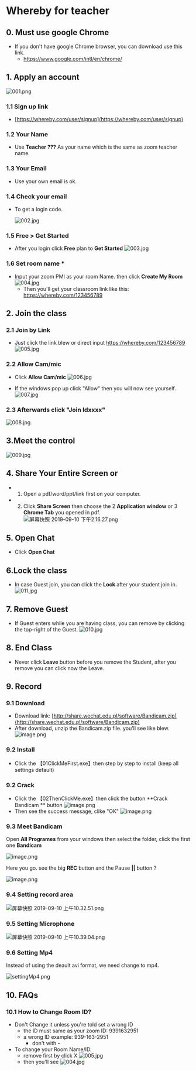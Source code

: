 # Whereby for teacher

## 0. Must use google Chrome

- If you don't have google Chrome browser, you can download use this link.
  - https://www.google.com/intl/en/chrome/

## 1. Apply an account

![001.png](https://i.loli.net/2019/09/09/YOUvTEj21SmskXC.jpg)

### 1.1 Sign up link 

- [https://whereby.com/user/signup](https://whereby.com/user/signup)

### 1.2 Your Name

- Use **Teacher ???** As your name which is the same as zoom teacher name.

### 1.3 Your Email

- Use your own email is ok.

### 1.4 Check your email

- To get a login code.
  
  ![002.jpg](https://i.loli.net/2019/09/09/wh58QeWEkR9DAUq.jpg)
  
### 1.5 Free > Get Started

- After you login click **Free** plan to **Get Started**
![003.jpg](https://i.loli.net/2019/09/09/HoblEaKhXfORNTz.jpg)

###  1.6 Set room name *
- Input your zoom PMI as your room Name. then click **Create My Room**
  ![004.jpg](https://i.loli.net/2019/09/09/N7DFsdGIi2rXQZT.jpg)
  - Then you'll get your classroom link like this: https://whereby.com/123456789



## 2. Join the class

### 2.1 Join by Link

- Just click the link blew or direct input https://whereby.com/123456789
![005.jpg](https://i.loli.net/2019/09/09/j5xODCgAJBIX37Y.jpg)

### 2.2 Allow Cam/mic
- Click **Allow Cam/mic**
![006.jpg](https://i.loli.net/2019/09/09/8g1oXCjiV2tLnyD.jpg)

- If the windows pop up click "Allow" then you will now see yourself.
![007.jpg](https://i.loli.net/2019/09/09/lkvJoOZIwx5pHs4.jpg)

### 2.3 Afterwards click "Join Idxxxx" 
![008.jpg](https://i.loli.net/2019/09/09/QkG9lFX4vamCzpR.jpg)





## 3.Meet the control

![009.jpg](https://i.loli.net/2019/09/09/wq4xcNIRKijykmF.jpg)



## 4. Share Your Entire Screen or

- 1. Open a pdf/word/ppt/link first on your computer.

- 2. Click **Share Screen** then choose the 2 **Application window** or 3 **Chrome Tab** you opened in pdf.
     ![屏幕快照 2019-09-10 下午2.16.27.png](https://i.loli.net/2019/09/10/ckitLHD8vah3YBC.png)



## 5. Open Chat

- Click **Open Chat**

## 6.Lock the class

- In case Guest join, you can click the **Lock** after your student join in.
![011.jpg](https://i.loli.net/2019/09/09/26JHlueVqrtQhka.jpg)

## 7. Remove Guest

- If Guest enters while you are having class, you can remove by clicking the top-right of the Guest.
![010.jpg](https://i.loli.net/2019/09/09/h8uLefvEFGPmwsM.jpg)

## 8. End Class

- Never click **Leave** button before you remove the Student, after you remove you can click now the Leave.

## 9. Record

### 9.1 Download

- Download link: [http://share.wechat.edu.pl/software/Bandicam.zip](http://share.wechat.edu.pl/software/Bandicam.zip)
- After download, unzip the Bandicam.zip file. you'll see like blew.
![image.png](https://i.loli.net/2019/09/10/dWOgRkxYsCwiPqj.png)

### 9.2 Install

-	Click the 【01ClickMeFirst.exe】then step by step to install (keep all settings default)

### 9.2 Crack

- Click the 【02ThenClickMe.exe】then click the button **Crack Bandicam ** button
![image.png](https://i.loli.net/2019/09/10/wZMK27BNR3F8Iph.png)
- Then see the success message, clike "OK" 
![image.png](https://i.loli.net/2019/09/10/Voj8pftqig6AkYI.png)



### 9.3 Meet Bandicam

Open **All Programes** from your windows then select the folder, click the first one **Bandicam**

![image.png](https://i.loli.net/2019/09/10/FZuYVa6hi1XSBqK.png)

Here you go. see the big **REC** button and the Pause **||** button ?

![image.png](https://i.loli.net/2019/09/10/wpuoQ5zevRMPL1O.png)

### 9.4 Setting record area

![屏幕快照 2019-09-10 上午10.32.51.png](https://i.loli.net/2019/09/10/gVySi4FAEPKmOMW.png)

### 9.5  Setting Microphone

![屏幕快照 2019-09-10 上午10.39.04.png](https://i.loli.net/2019/09/10/LVeRytAW1hjEMxz.png)

### 9.6 Setting Mp4 

Instead of using the deault avi format, we need change to mp4.

![settingMp4.png](https://i.loli.net/2019/09/10/eQpXyDiJHEcUdYl.png)


## 10. FAQs

### 10.1 How to Change Room ID?

- Don't Change it unless you're told set a wrong ID
  - the ID must same as your zoom ID:  9391632951
  - a wrong ID example:  939-163-2951
    - don't with **-**
- To change your Room Name/ID.
  - remove first by click X
    ![005.jpg](https://i.loli.net/2019/09/09/j5xODCgAJBIX37Y.jpg)
  - then you'll see 
    ![004.jpg](https://i.loli.net/2019/09/09/N7DFsdGIi2rXQZT.jpg)